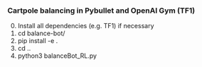 ### Cartpole balancing in Pybullet and OpenAI Gym (TF1)

0. Install all dependencies (e.g. TF1) if necessary
1. cd balance-bot/
2. pip install -e .
3. cd ..
4. python3 balanceBot_RL.py
